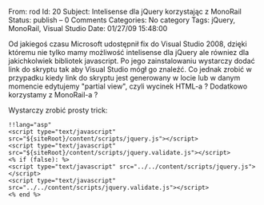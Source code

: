 From: rod
Id: 20
Subject: Intelisense dla jQuery korzystając z MonoRail
Status: publish – 0 Comments
Categories: No category
Tags: jQuery, MonoRail, Visual Studio
Date: 01/27/09 15:48:00

Od jakiegoś czasu Microsoft udostępnił fix do Visual Studio 2008, dzięki
któremu nie tylko mamy możliwość intelisense dla jQuery ale równiez dla
jakichkolwiek bibliotek javascript. Po jego zainstalowaniu wystarczy dodać link
do skryptu tak aby Visual Studio mógł go znaleźć. Co jednak zrobić w przypadku
kiedy link do skryptu jest generowany w locie lub w danym momencie edytujemy
"partial view", czyli wycinek HTML-a ? Dodatkowo korzystamy z MonoRail-a ?

Wystarczy zrobić prosty trick:

    !!lang="asp"
    <script type="text/javascript" src="${siteRoot}/content/scripts/jquery.js"></script>
    <script type="text/javascript" src="${siteRoot}/content/scripts/jquery.validate.js"></script>
    <% if (false): %>
    <script type="text/javascript" src="../../content/scripts/jquery.js"></script>
    <script type="text/javascript" src="../../content/scripts/jquery.validate.js"></script>
    <% end %>

